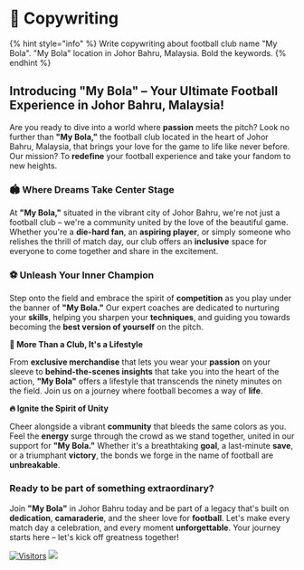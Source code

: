 # 🚀 Copywriting

{% hint style="info" %}
Write copywriting about football club name "My Bola".  "My Bola" location in Johor Bahru, Malaysia. Bold the keywords.
{% endhint %}

## **Introducing "My Bola" – Your Ultimate Football Experience in Johor Bahru, Malaysia!**

Are you ready to dive into a world where **passion** meets the pitch? Look no further than **"My Bola,"** the football club located in the heart of Johor Bahru, Malaysia, that brings your love for the game to life like never before. Our mission? To **redefine** your football experience and take your fandom to new heights.

### **🏟️ Where Dreams Take Center Stage**&#x20;

At **"My Bola,"** situated in the vibrant city of Johor Bahru, we're not just a football club – we're a community united by the love of the beautiful game. Whether you're a **die-hard fan**, an **aspiring player**, or simply someone who relishes the thrill of match day, our club offers an **inclusive** space for everyone to come together and share in the excitement.

### **⚽ Unleash Your Inner Champion**&#x20;

Step onto the field and embrace the spirit of **competition** as you play under the banner of **"My Bola."** Our expert coaches are dedicated to nurturing your **skills**, helping you sharpen your **techniques**, and guiding you towards becoming the **best version of yourself** on the pitch.

**🌟 More Than a Club, It's a Lifestyle**&#x20;

From **exclusive merchandise** that lets you wear your **passion** on your sleeve to **behind-the-scenes insights** that take you into the heart of the action, **"My Bola"** offers a lifestyle that transcends the ninety minutes on the field. Join us on a journey where football becomes a way of **life**.

**🔥 Ignite the Spirit of Unity**&#x20;

Cheer alongside a vibrant **community** that bleeds the same colors as you. Feel the **energy** surge through the crowd as we stand together, united in our support for **"My Bola."** Whether it's a breathtaking **goal**, a last-minute **save**, or a triumphant **victory**, the bonds we forge in the name of football are **unbreakable**.

### Ready to be part of something **extraordinary**?&#x20;

Join **"My Bola"** in Johor Bahru today and be part of a legacy that's built on **dedication**, **camaraderie**, and the sheer love for **football**. Let's make every match day a celebration, and every moment **unforgettable**. Your journey starts here – let's kick off greatness together!

[![Visitors](https://api.visitorbadge.io/api/visitors?path=https%3A%2F%2Fgithub.com%2Fdrshahizan&labelColor=%23697689&countColor=%23555555&style=plastic)](https://visitorbadge.io/status?path=https%3A%2F%2Fgithub.com%2Fdrshahizan)
![](https://hit.yhype.me/github/profile?user_id=81284918)
